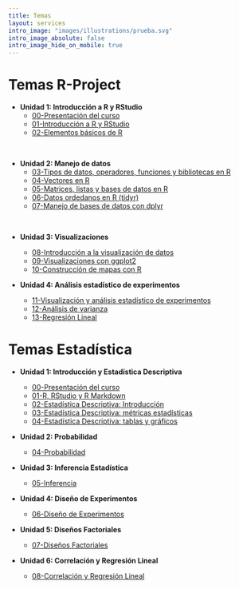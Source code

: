 ```yaml
---
title: Temas
layout: services
intro_image: "images/illustrations/prueba.svg"
intro_image_absolute: false
intro_image_hide_on_mobile: true
---
```


# Temas R-Project

- **Unidad 1: Introducción a R y RStudio**
    + [00-Presentación del curso](/temas/00-Curso/00-Curso.html)
    + [01-Introducción a R y RStudio](/temas/01-IntroR-RStudio/01-IntroR-RStudio.html)
    + [02-Elementos básicos de R](/temas/02-Elementos-basicos-R/02-Elementos-basicos-R.html)
<br>

- **Unidad 2: Manejo de datos**
    + [03-Tipos de datos, operadores, funciones y bibliotecas en R](/temas/04-Vectores-R/04-Vectores-R.html)
    + [04-Vectores en R](/temas/)
    + [05-Matrices, listas y bases de datos en R]()
    + [06-Datos ordedanos en R (tidyr)]()
    + [07-Manejo de bases de datos con dplyr]()
<br>

- **Unidad 3: Visualizaciones**
    + [08-Introducción a la visualización de datos]()
    + [09-Visualizaciones con ggplot2]()
    + [10-Construcción de mapas con R]()

- **Unidad 4: Análisis estadístico de experimentos**
    + [11-Visualización y análisis estadístico de experimentos]()
    + [12-Análisis de varianza]()  
    + [13-Regresión Lineal]()  

# Temas Estadística

- **Unidad 1: Introducción y Estadística Descriptiva**
    + [00-Presentación del curso](/temas/Statistics/00-Curso/00-Curso.html)
    + [01-R, RStudio y R Markdown](/temas/Statistics/01-R-RStudio/01-R-RStudio.html)
    + [02-Estadística Descriptiva: Introducción](/temas/Statistics/02-Estad-Descriptiva/02-Estad-Descriptiva.html)
    + [03-Estadística Descriptiva: métricas estadísticas](/temas/Statistics/03-Estad-Descriptiva-R/03-Estad-Descriptiva-R.html)
    + [04-Estadística Descriptiva: tablas y gráficos](/temas/Statistics/04-Estad-Descriptiva-R2/04-Estad-Descriptiva-R2.html)

- **Unidad 2: Probabilidad**
    + [04-Probabilidad](/temas/Statistics/)

- **Unidad 3: Inferencia Estadística**
    + [05-Inferencia](/temas/Statistics/)

- **Unidad 4: Diseño de Experimentos**
    + [06-Diseño de Experimentos](/temas/Statistics/)

- **Unidad 5: Diseños Factoriales**
    + [07-Diseños Factoriales](/temas/Statistics/)

- **Unidad 6: Correlación y Regresión Lineal**
    + [08-Correlación y Regresión Lineal](/temas/Statistics/)